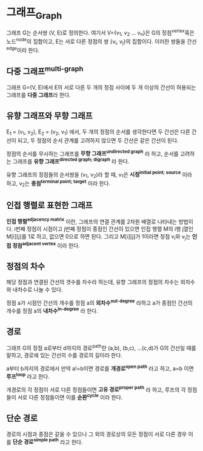 # 그래프<sub>Graph</sub>
그래프 G는 순서쌍 (V, E)로 정의한다. 여기서 V={v<sub>1</sub>, v<sub>2</sub> ... v<sub>n</sub>}은 G의 정점<sup>vertex</sup>혹은 노드<sup>node</sup>의 집합이고, E는 서로 다른 정점의 쌍 {v<sub>i</sub>, v<sub>j</sub>}의 집합이다. 이러한 쌍들을 간선<sup>edge</sup>이라 한다.

## 다중 그래프<sup>multi-graph</sup>
그래프 G=(V, E)에서 E의 서로 다른 두 개의 정점 사이에 두 개 이상의 간선이 허용되는 그래프를 **다중 그래프**라 한다.

## 유향 그래프와 무향 그래프

E<sub>1</sub> = (v<sub>1</sub>, v<sub>2</sub>), E<sub>2</sub> = (v<sub>2</sub>, v<sub>1</sub>) 에서, 두 개의 정점의 순서를 생각한다면 두 간선은 다른 간선이 되고, 두 정점의 순서 관계를 고려하지 않으면 두 간선은 같은 간선이 된다.

정점의 순서를 무시하는 그래프를 **무향 그래프<sup>undirected graph</sup>** 라 하고, 순서를 고려하는 그래프를 **유향 그래프<sup>directed graph; digraph</sup>** 라 한다.

유향 그래프의 정점들의 순서쌍을 (v<sub>1</sub>, v<sub>2</sub>)라 할 때, v<sub>1</sub>은 **시점<sup>initial point; source</sup>** 이라 하고, v<sub>2</sub>는 **종점<sup>terminal point; target</sup>** 이라 한다.

## 인접 행렬로 표현한 그래프
**인접 행렬<sup>adjacency matrix</sup>** 이란, 그래프의 연결 관계를 2차원 배열로 나타내는 방법이다. i번째 정점이 시점이고 j번째 정점이 종점인 간선이 있으면 인접 행렬 M의 i행 j열인 M[i][j]를 1로 하고, 없으면 0으로 하면 된다. 그리고 M[i][j]가 1이라면 정점 v<sub>i</sub>와 v<sub>j</sub>는 **인접 정점<sup>adjacent vertex</sup>** 이라 한다.

## 정점의 차수
해당 정점과 연결된 간선의 갯수를 차수라 하는데, 유향 그래프의 정점의 차수는 외차수와 내차수로 나눌 수 있다.

정점 a가 시점인 간선의 개수를 정점 a의 **외차수<sup>out-degree</sup>** 라하고 a가 종점인 간선의 개수를 정점 a의 **내차수<sup>in-degree</sup>** 라 한다.

## 경로
그래프 G의 정점 a로부터 d까지의 경로<sup>path</sup>란 (a,b), (b,c), ...(c,d)가 G의 간선일 때를 말하고, 경로에 있는 간선의 수를 경로의 길이라 한다.

a부터 b까지의 경로에서 만약 a!=b이면 경로를 **개경로<sup>open path</sup>** 라고 하고, a=b 이면 **루프<sup>loop</sup>** 라고 한다.

개경로의 각 정점이 서로 다른 정점들이면 **고유 경로<sup>proper path</sup>** 라 하고, 루프의 각 정점들이 서로 다른 정점들이면 이를 **순환<sup>cycle</sup>** 이라 한다.

## 단순 경로
경로의 시점과 종점은 같을 수 있으나 그 외의 경로상의 모든 정점이 서로 다른 경우 이를 **단순 경로<sup>simple path</sup>** 라고 한다.

